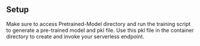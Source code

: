 ## Setup

Make sure to access Pretrained-Model directory and run the training script to generate a pre-trained model and pkl file. Use this pkl file in the container directory to create and invoke your serverless endpoint.
